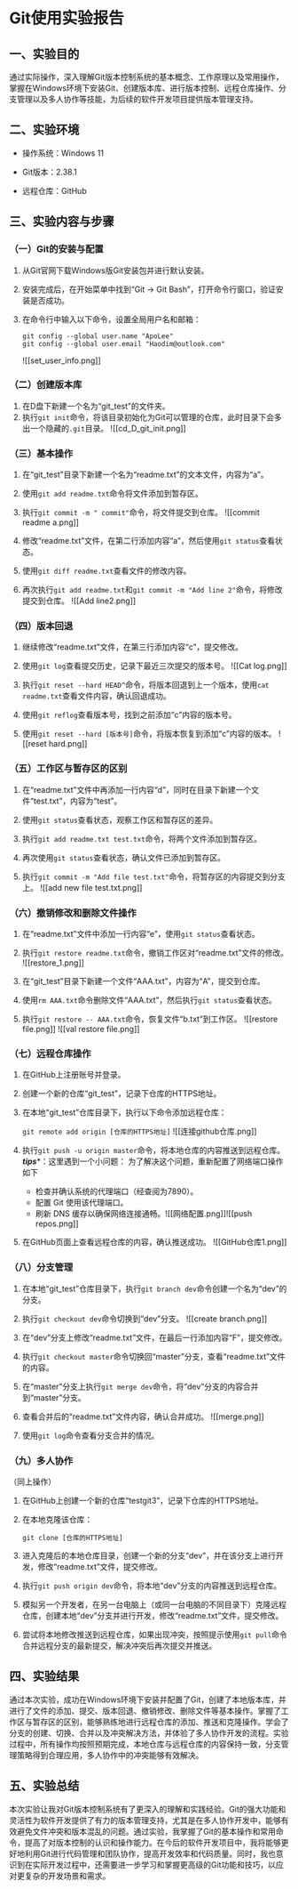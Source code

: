 # Git使用实验报告

## 一、实验目的

通过实际操作，深入理解Git版本控制系统的基本概念、工作原理以及常用操作，掌握在Windows环境下安装Git、创建版本库、进行版本控制、远程仓库操作、分支管理以及多人协作等技能，为后续的软件开发项目提供版本管理支持。

## 二、实验环境

- 操作系统：Windows 11
    
- Git版本：2.38.1
    
- 远程仓库：GitHub
    

## 三、实验内容与步骤

### （一）Git的安装与配置

1. 从Git官网下载Windows版Git安装包并进行默认安装。
    
2. 安装完成后，在开始菜单中找到“Git → Git Bash”，打开命令行窗口，验证安装是否成功。
    
3. 在命令行中输入以下命令，设置全局用户名和邮箱：
    
    ```
    git config --global user.name "ApoLee"
    git config --global user.email "Haodim@outlook.com"
    ```
    ![[set_user_info.png]]
    

### （二）创建版本库

1. 在D盘下新建一个名为“git_test”的文件夹。
2. 执行`git init`命令，将该目录初始化为Git可以管理的仓库，此时目录下会多出一个隐藏的`.git`目录。
    ![[cd_D_git_init.png]]

### （三）基本操作

1. 在“git_test”目录下新建一个名为“readme.txt”的文本文件，内容为“a”。
    
2. 使用`git add readme.txt`命令将文件添加到暂存区。
    
3. 执行`git commit -m " commit"`命令，将文件提交到仓库。
    ![[commit readme a.png]]
4. 修改“readme.txt”文件，在第二行添加内容“a”，然后使用`git status`查看状态。
    
5. 使用`git diff readme.txt`查看文件的修改内容。
    
6. 再次执行`git add readme.txt`和`git commit -m "Add line 2"`命令，将修改提交到仓库。
    ![[Add line2.png]]

### （四）版本回退

1. 继续修改“readme.txt”文件，在第三行添加内容“c”，提交修改。
    
2. 使用`git log`查看提交历史，记录下最近三次提交的版本号。
    ![[Cat log.png]]
3. 执行`git reset --hard HEAD^`命令，将版本回退到上一个版本，使用`cat readme.txt`查看文件内容，确认回退成功。
    
4. 使用`git reflog`查看版本号，找到之前添加“c”内容的版本号。
    
5. 使用`git reset --hard [版本号]`命令，将版本恢复到添加“c”内容的版本。
    ![[reset hard.png]]

### （五）工作区与暂存区的区别

1. 在“readme.txt”文件中再添加一行内容“d”，同时在目录下新建一个文件“test.txt”，内容为“test”。
    
2. 使用`git status`查看状态，观察工作区和暂存区的差异。
    
3. 执行`git add readme.txt test.txt`命令，将两个文件添加到暂存区。
    
4. 再次使用`git status`查看状态，确认文件已添加到暂存区。
    
5. 执行`git commit -m "Add file test.txt"`命令，将暂存区的内容提交到分支上。
    ![[add new file test.txt.png]]

### （六）撤销修改和删除文件操作

1. 在“readme.txt”文件中添加一行内容“e”，使用`git status`查看状态。
    
2. 执行`git restore readme.txt`命令，撤销工作区对“readme.txt”文件的修改。
    ![[restore_1.png]]
3. 在“git_test”目录下新建一个文件“AAA.txt”，内容为“A”，提交到仓库。
    
4. 使用`rm AAA.txt`命令删除文件“AAA.txt”，然后执行`git status`查看状态。
    
5. 执行`git restore -- AAA.txt`命令，恢复文件“b.txt”到工作区。
    ![[restore file.png]]
![[val restore file.png]]
### （七）远程仓库操作

1. 在GitHub上注册账号并登录。
    
2. 创建一个新的仓库“git_test”，记录下仓库的HTTPS地址。
    
3. 在本地“git_test”仓库目录下，执行以下命令添加远程仓库：
    
    `git remote add origin [仓库的HTTPS地址]`
    ![[连接github仓库.png]]
4. 执行`git push -u origin master`命令，将本地仓库的内容推送到远程仓库。
    ***tips****：这里遇到一个小问题：
    为了解决这个问题，重新配置了网络端口操作如下
    - 检查并确认系统的代理端口（经查阅为7890）。
	- 配置 Git 使用该代理端口。
	- 刷新 DNS 缓存以确保网络连接通畅。![[网络配置.png]]![[push repos.png]]
5. 在GitHub页面上查看远程仓库的内容，确认推送成功。
    ![[GitHub仓库1.png]]
    

### （八）分支管理

1. 在本地“git_test”仓库目录下，执行`git branch dev`命令创建一个名为“dev”的分支。
    
2. 执行`git checkout dev`命令切换到“dev”分支。
    ![[create branch.png]]
3. 在“dev”分支上修改“readme.txt”文件，在最后一行添加内容“F”，提交修改。
    
4. 执行`git checkout master`命令切换回“master”分支，查看“readme.txt”文件的内容。
    
5. 在“master”分支上执行`git merge dev`命令，将“dev”分支的内容合并到“master”分支。
    
6. 查看合并后的“readme.txt”文件内容，确认合并成功。
    ![[merge.png]]
7. 使用`git log`命令查看分支合并的情况。
    

### （九）多人协作
（同上操作）
1. 在GitHub上创建一个新的仓库“testgit3”，记录下仓库的HTTPS地址。
    
2. 在本地克隆该仓库：
    
    `git clone [仓库的HTTPS地址]`
    
3. 进入克隆后的本地仓库目录，创建一个新的分支“dev”，并在该分支上进行开发，修改“readme.txt”文件，提交修改。
    
4. 执行`git push origin dev`命令，将本地“dev”分支的内容推送到远程仓库。
    
5. 模拟另一个开发者，在另一台电脑上（或同一台电脑的不同目录下）克隆远程仓库，创建本地“dev”分支并进行开发，修改“readme.txt”文件，提交修改。
    
6. 尝试将本地修改推送到远程仓库，如果出现冲突，按照提示使用`git pull`命令合并远程分支的最新提交，解决冲突后再次提交并推送。
    

## 四、实验结果

通过本次实验，成功在Windows环境下安装并配置了Git，创建了本地版本库，并进行了文件的添加、提交、版本回退、撤销修改、删除文件等基本操作。掌握了工作区与暂存区的区别，能够熟练地进行远程仓库的添加、推送和克隆操作。学会了分支的创建、切换、合并以及冲突解决方法，并体验了多人协作开发的流程。实验过程中，所有操作均按照预期完成，本地仓库与远程仓库的内容保持一致，分支管理策略得到合理应用，多人协作中的冲突能够有效解决。

## 五、实验总结

本次实验让我对Git版本控制系统有了更深入的理解和实践经验。Git的强大功能和灵活性为软件开发提供了有力的版本管理支持，尤其是在多人协作开发中，能够有效避免文件冲突和版本混乱的问题。通过实验，我掌握了Git的基本操作和常用命令，提高了对版本控制的认识和操作能力。在今后的软件开发项目中，我将能够更好地利用Git进行代码管理和团队协作，提高开发效率和代码质量。同时，我也意识到在实际开发过程中，还需要进一步学习和掌握更高级的Git功能和技巧，以应对更复杂的开发场景和需求。